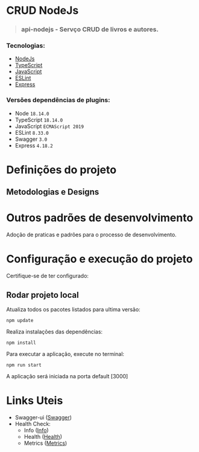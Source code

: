 # CRUD NodeJs

> ### api-nodejs - Servço CRUD de livros e autores.

### Tecnologias:

* [NodeJs](https://nodejs.org/en/docs/)
* [TypeScript](https://www.typescriptlang.org/docs/)
* [JavaScript](https://developer.mozilla.org/pt-BR/docs/Web/JavaScript)
* [ESLint](https://eslint.org/docs/latest/)
* [Express](https://expressjs.com/)

### Versões dependências de plugins:

- Node  `18.14.0`
- TypeScript  `18.14.0`
- JavaScript  `ECMAScript 2019 `
- ESLint  `8.33.0` 
- Swagger  `3.0`  
- Express  `4.18.2` 

# Definições do projeto

## Metodologias e Designs

# Outros padrões de desenvolvimento

Adoção de praticas e padrões para o processo de desenvolvimento.

# Configuração e execução do projeto

Certifique-se de ter configurado:

## Rodar projeto local

Atualiza todos os pacotes listados para ultima versão: 

```
npm update
```

Realiza instalações das dependências:

```
npm install
```

Para executar a aplicação, execute no terminal:

```
npm run start
```

A aplicação será iniciada na porta default [3000]

# Links Uteis

- Swagger-ui ([Swagger](http://localhost:3000/doc))
- Health Check: 
    - Info ([Info](localhost:3000/management/info))
    - Health ([Health](localhost:3000/management/health))
    - Metrics ([Metrics](localhost:3000/management/metrics))


